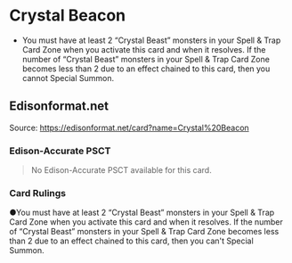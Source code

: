 # Crystal Beacon

*   You must have at least 2 “Crystal Beast” monsters in your Spell & Trap Card Zone when you activate this card and when it resolves. If the number of “Crystal Beast” monsters in your Spell & Trap Card Zone becomes less than 2 due to an effect chained to this card, then you cannot Special Summon.

## Edisonformat.net

Source: https://edisonformat.net/card?name=Crystal%20Beacon

### Edison-Accurate PSCT

> No Edison-Accurate PSCT available for this card.

### Card Rulings

●You must have at least 2 “Crystal Beast” monsters in your Spell & Trap Card Zone when you activate this card and when it resolves. If the number of “Crystal Beast” monsters in your Spell & Trap Card Zone becomes less than 2 due to an effect chained to this card, then you can't Special Summon.
            